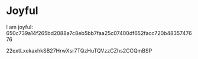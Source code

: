 # Joyful

I am joyful: 650c739a14f265bd2088a7c8eb5bb7faa25c07400df652facc720b4835747676


22extLxekaxhkSB27HrwXsr7TQzHuTQVzzCZhs2CCQmBSP